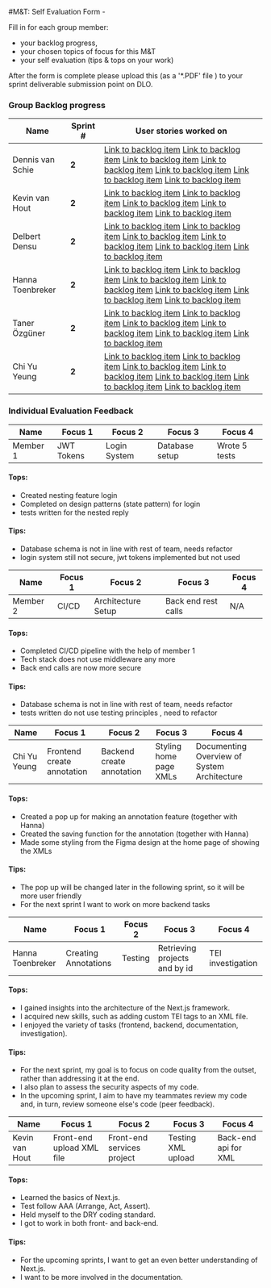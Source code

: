 #M&T: Self Evaluation Form -

Fill in for each group member:

*  your backlog progress,
*  your chosen topics of focus for this M&T
*  your self evaluation (tips & tops on your work)

After the form is complete please upload this (as a '*.PDF' file ) to your sprint deliverable submission point on DLO.

### Group Backlog progress

|Name          | Sprint #     |User stories worked on  |
|--------------|-----------   |------------------------|
| Dennis van Schie    | **2**        | [Link to backlog item](https://gitlab.fdmci.hva.nl/se-specialization-2023-1/projects-ik/galactische-zakenpartners/legal-annotation-tool/-/issues/42) [Link to backlog item](https://gitlab.fdmci.hva.nl/se-specialization-2023-1/projects-ik/galactische-zakenpartners/legal-annotation-tool/-/issues/21) [Link to backlog item](https://gitlab.fdmci.hva.nl/se-specialization-2023-1/projects-ik/galactische-zakenpartners/legal-annotation-tool/-/issues/49) [Link to backlog item](https://gitlab.fdmci.hva.nl/se-specialization-2023-1/projects-ik/galactische-zakenpartners/legal-annotation-tool/-/issues/62) [Link to backlog item](https://gitlab.fdmci.hva.nl/se-specialization-2023-1/projects-ik/galactische-zakenpartners/legal-annotation-tool/-/issues/56) [Link to backlog item](https://gitlab.fdmci.hva.nl/se-specialization-2023-1/projects-ik/galactische-zakenpartners/legal-annotation-tool/-/issues/34) [Link to backlog item](https://gitlab.fdmci.hva.nl/se-specialization-2023-1/projects-ik/galactische-zakenpartners/legal-annotation-tool/-/issues/36)|
| Kevin van Hout     | **2**        | [Link to backlog item](https://gitlab.fdmci.hva.nl/se-specialization-2023-1/projects-ik/galactische-zakenpartners/legal-annotation-tool/-/issues/42) [Link to backlog item](https://gitlab.fdmci.hva.nl/se-specialization-2023-1/projects-ik/galactische-zakenpartners/legal-annotation-tool/-/issues/13) [Link to backlog item](https://gitlab.fdmci.hva.nl/se-specialization-2023-1/projects-ik/galactische-zakenpartners/legal-annotation-tool/-/issues/14) [Link to backlog item](https://gitlab.fdmci.hva.nl/se-specialization-2023-1/projects-ik/galactische-zakenpartners/legal-annotation-tool/-/issues/56) [Link to backlog item](https://gitlab.fdmci.hva.nl/se-specialization-2023-1/projects-ik/galactische-zakenpartners/legal-annotation-tool/-/issues/36) |
| Delbert Densu     | **2**        | [Link to backlog item](https://gitlab.fdmci.hva.nl/se-specialization-2023-1/projects-ik/galactische-zakenpartners/legal-annotation-tool/-/issues/42) [Link to backlog item](https://gitlab.fdmci.hva.nl/se-specialization-2023-1/projects-ik/galactische-zakenpartners/legal-annotation-tool/-/issues/55) [Link to backlog item](https://gitlab.fdmci.hva.nl/se-specialization-2023-1/projects-ik/galactische-zakenpartners/legal-annotation-tool/-/issues/43) [Link to backlog item](https://gitlab.fdmci.hva.nl/se-specialization-2023-1/projects-ik/galactische-zakenpartners/legal-annotation-tool/-/issues/56) [Link to backlog item](https://gitlab.fdmci.hva.nl/se-specialization-2023-1/projects-ik/galactische-zakenpartners/legal-annotation-tool/-/issues/50) [Link to backlog item](https://gitlab.fdmci.hva.nl/se-specialization-2023-1/projects-ik/galactische-zakenpartners/legal-annotation-tool/-/issues/36)|
| Hanna Toenbreker     | **2**        | [Link to backlog item](https://gitlab.fdmci.hva.nl/se-specialization-2023-1/projects-ik/galactische-zakenpartners/legal-annotation-tool/-/issues/42) [Link to backlog item](https://gitlab.fdmci.hva.nl/se-specialization-2023-1/projects-ik/galactische-zakenpartners/legal-annotation-tool/-/issues/11) [Link to backlog item](https://gitlab.fdmci.hva.nl/se-specialization-2023-1/projects-ik/galactische-zakenpartners/legal-annotation-tool/-/issues/49) [Link to backlog item](https://gitlab.fdmci.hva.nl/se-specialization-2023-1/projects-ik/galactische-zakenpartners/legal-annotation-tool/-/issues/46) [Link to backlog item](https://gitlab.fdmci.hva.nl/se-specialization-2023-1/projects-ik/galactische-zakenpartners/legal-annotation-tool/-/issues/60) [Link to backlog item](https://gitlab.fdmci.hva.nl/se-specialization-2023-1/projects-ik/galactische-zakenpartners/legal-annotation-tool/-/issues/56) [Link to backlog item](https://gitlab.fdmci.hva.nl/se-specialization-2023-1/projects-ik/galactische-zakenpartners/legal-annotation-tool/-/issues/36) |
| Taner Özgüner     | **2**        | [Link to backlog item](https://gitlab.fdmci.hva.nl/se-specialization-2023-1/projects-ik/galactische-zakenpartners/legal-annotation-tool/-/issues/42) [Link to backlog item](https://gitlab.fdmci.hva.nl/se-specialization-2023-1/projects-ik/galactische-zakenpartners/legal-annotation-tool/-/issues/10) [Link to backlog item](https://gitlab.fdmci.hva.nl/se-specialization-2023-1/projects-ik/galactische-zakenpartners/legal-annotation-tool/-/issues/55) [Link to backlog item](https://gitlab.fdmci.hva.nl/se-specialization-2023-1/projects-ik/galactische-zakenpartners/legal-annotation-tool/-/issues/56) [Link to backlog item](https://gitlab.fdmci.hva.nl/se-specialization-2023-1/projects-ik/galactische-zakenpartners/legal-annotation-tool/-/issues/50) [Link to backlog item](https://gitlab.fdmci.hva.nl/se-specialization-2023-1/projects-ik/galactische-zakenpartners/legal-annotation-tool/-/issues/36)|
| Chi Yu Yeung     | **2**        | [Link to backlog item](https://gitlab.fdmci.hva.nl/se-specialization-2023-1/projects-ik/galactische-zakenpartners/legal-annotation-tool/-/issues/21) [Link to backlog item](https://gitlab.fdmci.hva.nl/se-specialization-2023-1/projects-ik/galactische-zakenpartners/legal-annotation-tool/-/issues/42) [Link to backlog item](https://gitlab.fdmci.hva.nl/se-specialization-2023-1/projects-ik/galactische-zakenpartners/legal-annotation-tool/-/issues/11) [Link to backlog item](https://gitlab.fdmci.hva.nl/se-specialization-2023-1/projects-ik/galactische-zakenpartners/legal-annotation-tool/-/issues/46) [Link to backlog item](https://gitlab.fdmci.hva.nl/se-specialization-2023-1/projects-ik/galactische-zakenpartners/legal-annotation-tool/-/issues/48) [Link to backlog item](https://gitlab.fdmci.hva.nl/se-specialization-2023-1/projects-ik/galactische-zakenpartners/legal-annotation-tool/-/issues/56) [Link to backlog item](https://gitlab.fdmci.hva.nl/se-specialization-2023-1/projects-ik/galactische-zakenpartners/legal-annotation-tool/-/issues/36)|



### Individual Evaluation Feedback

|  Name       | Focus 1     | Focus 2  | Focus 3 | Focus 4 |
|---------|-------------|----------|---------|---------|
| Member 1 | JWT Tokens  | Login System | Database setup  | Wrote 5 tests      |      

#### Tops:
- Created nesting feature login
- Completed on design patterns (state pattern) for login
- tests written for the nested reply

#### Tips:

- Database schema is not in line with rest of team, needs refactor
- login system still not secure, jwt tokens implemented but not used


|  Name       | Focus 1     | Focus 2  | Focus 3 | Focus 4 |
|---------|-------------|----------|---------|---------|
| Member 2 | CI/CD  | Architecture Setup | Back end rest calls  | N/A      |      

#### Tops:
- Completed CI/CD pipeline with the help of member 1
- Tech stack does not use middleware any more
- Back end calls are now more secure  

#### Tips:

- Database schema is not in line with rest of team, needs refactor
- tests written do not use testing principles , need to refactor 

|  Name       | Focus 1     | Focus 2  | Focus 3 | Focus 4 |
|---------|-------------|----------|---------|---------|
| Chi Yu Yeung | Frontend create annotation | Backend create annotation  | Styling home page XMLs  |   Documenting Overview of System Architecture    | 

#### Tops:
- Created a pop up for making an annotation feature (together with Hanna)
- Created the saving function for the annotation (together with Hanna)
- Made some styling from the Figma design at the home page of showing the XMLs

#### Tips:

- The pop up will be changed later in the following sprint, so it will be more user friendly
- For the next sprint I want to work on more backend tasks

|  Name       | Focus 1     | Focus 2  | Focus 3 | Focus 4 |
|---------|-------------|----------|---------|---------|
| Hanna Toenbreker | Creating Annotations | Testing | Retrieving projects and by id |  TEI investigation  | 

#### Tops:
- I gained insights into the architecture of the Next.js framework.
- I acquired new skills, such as adding custom TEI tags to an XML file.
- I enjoyed the variety of tasks (frontend, backend, documentation, investigation).

#### Tips:
- For the next sprint, my goal is to focus on code quality from the outset, rather than addressing it at the end.
- I also plan to assess the security aspects of my code. 
- In the upcoming sprint, I aim to have my teammates review my code and, in turn, review someone else's code (peer feedback).

|  Name       | Focus 1     | Focus 2  | Focus 3 | Focus 4 |
|---------|-------------|----------|---------|---------|
| Kevin van Hout | Front-end upload XML file | Front-end services project | Testing XML upload | Back-end api for XML | 

#### Tops:
- Learned the basics of Next.js.
- Test follow AAA (Arrange, Act, Assert).
- Held myself to the DRY coding standard.
- I got to work in both front- and back-end.

#### Tips:
- For the upcoming sprints, I want to get an even better understanding of Next.js.
- I want to be more involved in the documentation.
